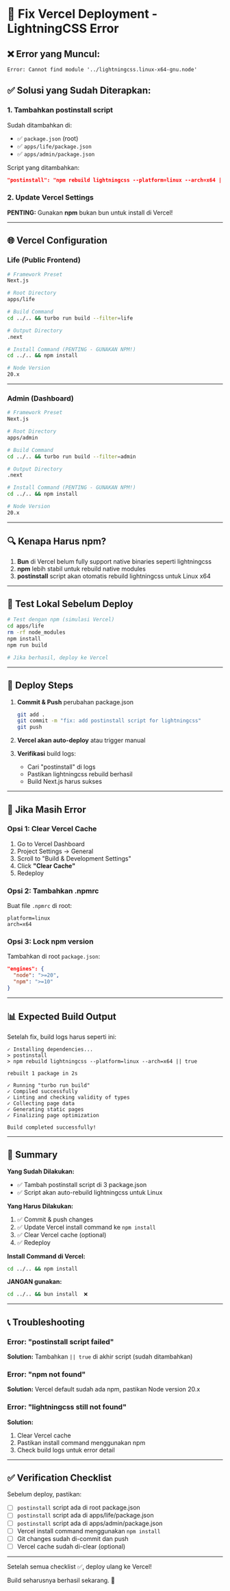 # 🔧 Fix Vercel Deployment - LightningCSS Error

## ❌ Error yang Muncul:

```
Error: Cannot find module '../lightningcss.linux-x64-gnu.node'
```

## ✅ Solusi yang Sudah Diterapkan:

### 1. Tambahkan postinstall script

Sudah ditambahkan di:

- ✅ `package.json` (root)
- ✅ `apps/life/package.json`
- ✅ `apps/admin/package.json`

Script yang ditambahkan:

```json
"postinstall": "npm rebuild lightningcss --platform=linux --arch=x64 || true"
```

### 2. Update Vercel Settings

**PENTING:** Gunakan **npm** bukan bun untuk install di Vercel!

---

## 🌐 Vercel Configuration

### **Life (Public Frontend)**

```bash
# Framework Preset
Next.js

# Root Directory
apps/life

# Build Command
cd ../.. && turbo run build --filter=life

# Output Directory
.next

# Install Command (PENTING - GUNAKAN NPM!)
cd ../.. && npm install

# Node Version
20.x
```

---

### **Admin (Dashboard)**

```bash
# Framework Preset
Next.js

# Root Directory
apps/admin

# Build Command
cd ../.. && turbo run build --filter=admin

# Output Directory
.next

# Install Command (PENTING - GUNAKAN NPM!)
cd ../.. && npm install

# Node Version
20.x
```

---

## 🔍 Kenapa Harus npm?

1. **Bun** di Vercel belum fully support native binaries seperti lightningcss
2. **npm** lebih stabil untuk rebuild native modules
3. **postinstall** script akan otomatis rebuild lightningcss untuk Linux x64

---

## 🧪 Test Lokal Sebelum Deploy

```bash
# Test dengan npm (simulasi Vercel)
cd apps/life
rm -rf node_modules
npm install
npm run build

# Jika berhasil, deploy ke Vercel
```

---

## 🚀 Deploy Steps

1. **Commit & Push** perubahan package.json

   ```bash
   git add .
   git commit -m "fix: add postinstall script for lightningcss"
   git push
   ```

2. **Vercel akan auto-deploy** atau trigger manual

3. **Verifikasi** build logs:
   - Cari "postinstall" di logs
   - Pastikan lightningcss rebuild berhasil
   - Build Next.js harus sukses

---

## 🐛 Jika Masih Error

### Opsi 1: Clear Vercel Cache

1. Go to Vercel Dashboard
2. Project Settings → General
3. Scroll to "Build & Development Settings"
4. Click **"Clear Cache"**
5. Redeploy

### Opsi 2: Tambahkan .npmrc

Buat file `.npmrc` di root:

```
platform=linux
arch=x64
```

### Opsi 3: Lock npm version

Tambahkan di root `package.json`:

```json
"engines": {
  "node": ">=20",
  "npm": ">=10"
}
```

---

## 📊 Expected Build Output

Setelah fix, build logs harus seperti ini:

```
✓ Installing dependencies...
> postinstall
> npm rebuild lightningcss --platform=linux --arch=x64 || true

rebuilt 1 package in 2s

✓ Running "turbo run build"
✓ Compiled successfully
✓ Linting and checking validity of types
✓ Collecting page data
✓ Generating static pages
✓ Finalizing page optimization

Build completed successfully!
```

---

## 🎯 Summary

**Yang Sudah Dilakukan:**

- ✅ Tambah postinstall script di 3 package.json
- ✅ Script akan auto-rebuild lightningcss untuk Linux

**Yang Harus Dilakukan:**

1. ✅ Commit & push changes
2. ✅ Update Vercel install command ke `npm install`
3. ✅ Clear Vercel cache (optional)
4. ✅ Redeploy

**Install Command di Vercel:**

```bash
cd ../.. && npm install
```

**JANGAN gunakan:**

```bash
cd ../.. && bun install  ❌
```

---

## 📞 Troubleshooting

### Error: "postinstall script failed"

**Solution:** Tambahkan `|| true` di akhir script (sudah ditambahkan)

### Error: "npm not found"

**Solution:** Vercel default sudah ada npm, pastikan Node version 20.x

### Error: "lightningcss still not found"

**Solution:**

1. Clear Vercel cache
2. Pastikan install command menggunakan npm
3. Check build logs untuk error detail

---

## ✅ Verification Checklist

Sebelum deploy, pastikan:

- [ ] `postinstall` script ada di root package.json
- [ ] `postinstall` script ada di apps/life/package.json
- [ ] `postinstall` script ada di apps/admin/package.json
- [ ] Vercel install command menggunakan `npm install`
- [ ] Git changes sudah di-commit dan push
- [ ] Vercel cache sudah di-clear (optional)

---

Setelah semua checklist ✅, deploy ulang ke Vercel!

Build seharusnya berhasil sekarang. 🎉
